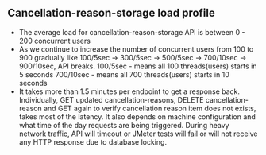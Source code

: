 Cancellation-reason-storage load profile
----------------------------------------
* The average load for cancellation-reason-storage API is between 0 - 200 concurrent users
* As we continue to increase the number of concurrent users from 100 to 900 gradually like 100/5sec -> 300/5sec -> 500/5sec -> 700/10sec -> 900/10sec, API breaks. 
100/5sec - means all 100 threads(users) starts in 5 seconds 
700/10sec - means all 700 threads(users) starts in 10 seconds
* It takes more than 1.5 minutes per endpoint to get a response back. Individually, GET updated cancellation-reasons, DELETE cancellation-reason and GET again to verify cancellation reason item does not exists, takes most of the latency. It also depends on machine configuration and what time of the day requests are being triggered. During heavy network traffic, API will timeout or JMeter tests will fail or will not receive any HTTP response due to database locking.
